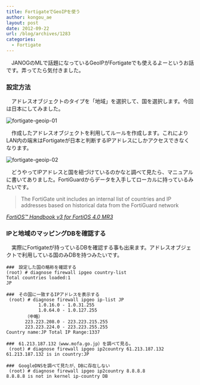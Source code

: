 ```yaml
---
title: FortigateでGeoIPを使う
author: kongou_ae
layout: post
date: 2012-09-22
url: /blog/archives/1283
categories:
  - Fortigate
---
```

</p> 

　JANOGのMLで話題になっているGeoIPがFortigateでも使えるよーというお話です。弄ってたら気付きました。

### 設定方法

　アドレスオブジェクトのタイプを「地域」を選択して、国を選択します。今回は日本にしてみました。

![fortigate-geoip-01][1]

　作成したアドレスオブジェクトを利用してルールを作成します。これによりLAN内の端末はFortigateが日本と判断するIPアドレスにしかアクセスできなくなります。

![fortigate-geoip-02][2]

　どうやってIPアドレスと国を紐づけているのかなと調べて見たら、マニュアルに書いてありました。FortiGuardからデータを入手してローカルに持っているみたいです。

<blockquote cite="http://docs.fortinet.com/fgt/handbook/40mr3/fortigate-firewall-40-mr3.pdf">
  <p>
    The FortiGate unit includes an internal list of countries and IP addresses based on historical data from the FortiGuard network
  </p>
</blockquote>

<cite><a href="http://docs.fortinet.com/fgt/handbook/40mr3/fortigate-firewall-40-mr3.pdf" title="FortiOS™ Handbook v3 for FortiOS 4.0 MR3" target="_blank">FortiOS™ Handbook v3 for FortiOS 4.0 MR3</a></cite>

### IPと地域のマッピングDBを確認する

　実際にFortigateが持っているDBを確認する事も出来ます。アドレスオブジェクトで利用している国のみDBを持つみたいです。

<pre><code>###　設定した国の略称を確認する
(root) # diagnose firewall ipgeo country-list
Total countries loaded:1
JP

###　その国に一致するIPアドレスを表示する
 (root) # diagnose firewall ipgeo ip-list JP
            1.0.16.0 - 1.0.31.255
            1.0.64.0 - 1.0.127.255
       （中略）
       223.223.208.0 - 223.223.215.255
       223.223.224.0 - 223.223.255.255
Country name:JP Total IP Range:1337

###　61.213.187.132（www.mofa.go.jp）を調べて見る。
 (root) # diagnose firewall ipgeo ip2country 61.213.187.132                         
61.213.187.132 is in country:JP

###　GoogleDNSを調べて見たが、DBに存在しない
 (root) # diagnose firewall ipgeo ip2country 8.8.8.8                                
8.8.8.8 is not in kernel ip-country DB
</code></pre>

 [1]: http://aimless.jp/blog/images/geoip-forti-01.png
 [2]: http://aimless.jp/blog/images/geoip-forti-02.png